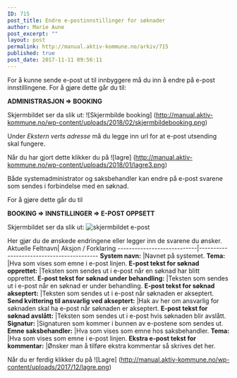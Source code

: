 ```yaml
---
ID: 715
post_title: Endre e-postinnstillinger for søknader
author: Marie Aune
post_excerpt: ""
layout: post
permalink: http://manual.aktiv-kommune.no/arkiv/715
published: true
post_date: 2017-11-11 09:56:11
---
```

For å kunne sende e-post ut til innbyggere må du inn å endre på e-post innstillingene.
For å gjøre dette går du til:

<strong>ADMINISTRASJON =&gt; BOOKING</strong>

Skjermbildet ser da slik ut:
![Skjermbilde booking] (http://manual.aktiv-kommune.no/wp-content/uploads/2018/02/skjermbildebooking.png)

Under *Ekstern verts adresse* må du legge inn url for at e-post utsending skal fungere.

Når du har gjort dette klikker du på
![lagre] (http://manual.aktiv-kommune.no/wp-content/uploads/2018/01/lagre3.png)

Både systemadministrator og saksbehandler kan endre på e-post svarene som sendes i forbindelse med en søknad.

For å gjøre dette går du til

<strong>BOOKING =&gt; INNSTILLINGER =&gt; E-POST OPPSETT</strong>

Skjermbildet ser da slik ut:
![skjermbildet e-post](http://manual.aktiv-kommune.no/wp-content/uploads/2018/02/Skjermbilde23.png)

Her gjør du de ønskede endringene eller legger inn de svarene du ønsker.
Aktuelle Feltnavn|  Aksjon / Forklaring
----------------------------|------------------------------------------
**System navn:** |Navnet på systemet.
**Tema:** |Hva som vises som emne i e-post linjen.
**E-post tekst for søknad opprettet:** |Teksten som sendes ut i e-post når en søknad har blitt opprettet.
**E-post tekst for søknad under behandling:** |Teksten som sendes ut i e-post når en søknad er under behandling.
**E-post tekst for søknad akseptert:** |Teksten som sendes ut i e-post når søknaden er akseptert.
**Send kvittering til ansvarlig ved akseptert:** |Hak av her om ansvarlig for søknaden skal ha e-post når søknaden er akseptert.
**E-post tekst for søknad avslått:** |Teksten som sendes ut i e-post hvis søknaden blir avslått.
**Signatur:** |Signaturen som kommer i bunnen av e-postene som sendes ut.
**Emne saksbehandler:** |Hva som vises som emne hos saksbehandler.
**Tema:** |Hva som vises som emne i e-post linjen.
**Ekstra e-post tekst for kommentar:** |Ønsker man å tilføre ekstra kommentar så skrives det her.

Når du er ferdig klikker du på
![Lagre] (http://manual.aktiv-kommune.no/wp-content/uploads/2017/12/lagre.png)